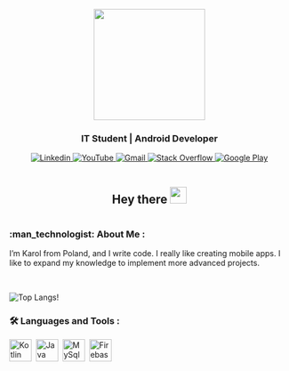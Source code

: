 
<!--
### Hi there 👋
#### IT Student | Android Developer
-->
<p align="center">
  <img src="https://media0.giphy.com/media/IeRdg7gLkfK1ly2mFU/giphy.gif?cid=790b76114a60bf714cf6e2607d9162be7fedfbad73480758&rid=giphy.gif&ct=s"height="200"/>
  <h3 align="center"> IT Student | Android Developer</h3>
  <div align="center">
    <a href="https://www.linkedin.com/in/karol-robak-065a8519a/">
      <img src="https://img.shields.io/badge/LinkedIn-blue?logo=linkedin&logoColor=white&style=for-the-badge"  title="Linkedin" alt="Linkedin"/>
    </a>
    <a href="https://www.youtube.com/channel/UCc16N-rppD5NF6rW3ja_evA">
      <img src="https://img.shields.io/badge/YouTube-red?style=for-the-badge&logo=youtube&logoColor=white"title="YouTube" alt="YouTube"/>
    </a>
    <a href="mailto:voidsamuraj2137@gmail.com">
      <img src="https://img.shields.io/badge/Gmail-D14836?style=for-the-badge&logo=gmail&logoColor=white"title="Gmail" alt="Gmail"/>
    </a>
    <a href="https://stackoverflow.com/users/12041519">
      <img src="https://img.shields.io/badge/Stack_Overflow-FE7A16?style=for-the-badge&logo=stack-overflow&logoColor=white"title="Stack Overflow" alt="Stack Overflow"/>
    </a>
    <a href="https://play.google.com/store/apps/developer?id=VoidSamuraj">
      <img src="https://img.shields.io/badge/Google_Play-414141?style=for-the-badge&logo=google-play&logoColor=white"title="Google Play" alt="Google Play"/>
    </a>
</div>
<p align="center">
  <img src="https://komarev.com/ghpvc/?username=VoidSamuraj&style=flat-square&color=blue" alt="">
</p>
<h2 align="center"> Hey there <img src="https://media.giphy.com/media/hvRJCLFzcasrR4ia7z/giphy.gif" width="30px" height="30px"/></h1>
<img src="https://user-images.githubusercontent.com/49106260/150949705-71a25eab-e611-4114-82fc-c92448e662e4.jpg" alt="">

 </p>
 <h3>:man_technologist: About Me :</h3>
 

 
 I’m Karol from Poland, and I write code. I really like creating mobile apps. I like to expand my knowledge to implement more advanced projects.





<br/>
  
<!--
![VoidSamuraj's GitHub stats](https://github-readme-stats.vercel.app/api?username=VoidSamuraj&show_icons=true&theme=algolia&hide=contribs)  -->

![Top Langs](https://github-readme-stats.vercel.app/api/top-langs/?username=VoidSamuraj&layout=compact&theme=algolia)!
### :hammer_and_wrench: Languages and Tools :
<div>
<image src="https://github.com/devicons/devicon/blob/master/icons/kotlin/kotlin-original.svg" title="Kotlin" alt="Kotlin" width="40" height="40"/>&nbsp;
<image src="https://github.com/devicons/devicon/blob/master/icons/java/java-original-wordmark.svg" title="Java" alt="Java" width="40" height="40"/>&nbsp;
<image src="https://github.com/devicons/devicon/blob/master/icons/mysql/mysql-original-wordmark.svg" title="MySql" alt="MySql" width="40" height="40"/>&nbsp;
<image src="https://github.com/devicons/devicon/blob/master/icons/firebase/firebase-plain-wordmark.svg" title="Firebase" alt="Firebase" width="40" height="40"/>&nbsp;
</div>
<!---
VoidSamuraj/VoidSamuraj is a ✨ special ✨ repository because its `README.md` (this file) appears on your GitHub profile.
You can click the Preview link to take a look at your changes.
--->
